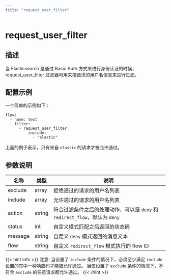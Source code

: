 ```yaml
---
title: "request_user_filter"
---
```


# request_user_filter

## 描述

当 Elasticsearch 是通过 Basic Auth 方式来进行身份认证的时候，request_user_filter 过滤器可用来按请求的用户名信息来进行过滤。

## 配置示例

一个简单的示例如下：

```
flow:
  - name: test
    filter:
      - request_user_filter:
          include:
            - "elastic"
```

上面的例子表示，只有来自 `elastic` 的请求才被允许通过。

## 参数说明

| 名称    | 类型   | 说明                                                                        |
| ------- | ------ | --------------------------------------------------------------------------- |
| exclude | array  | 拒绝通过的请求的用户名列表                                                  |
| include | array  | 允许通过的请求的用户名列表                                                  |
| action  | string | 符合过滤条件之后的处理动作，可以是 `deny` 和 `redirect_flow`，默认为 `deny` |
| status  | int    | 自定义模式匹配之后返回的状态码                                              |
| message | string | 自定义 `deny` 模式返回的消息文本                                            |
| flow    | string | 自定义 `redirect_flow` 模式执行的 flow ID                                   |

{{< hint info >}}
注意: 当设置了 `include` 条件的情况下，必须至少满足 `include` 设置的其中一种响应码才能被允许通过。
当仅设置了 `exclude` 条件的情况下，不符合 `exclude` 的任意请求都允许通过。
{{< /hint >}}
